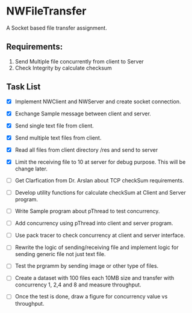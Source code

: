 # NWFileTransfer
A Socket based file transfer assignment. 

## Requirements: 
1. Send Multiple file concurrently from client to Server 
2. Check Integrity by calculate checksum

## Task List
- [x] Implement NWClient and NWServer and create socket connection.
- [x] Exchange Sample message between client and server.
- [x] Send single text file from client.
- [x] Send multiple text files from client.
- [x] Read all files from client directory /res and send to server
- [x] Limit the receiving file to 10 at server for debug purpose. This will be change later.
- [ ] Get Clarfication from Dr. Arslan about TCP checkSum requirements.
- [ ] Develop utility functions for calculate checkSum at Client and Server program.
- [ ] Write Sample program about pThread to test concurrency.
- [ ] Add concurrency using pThread into client and server program.
- [ ] Use pack tracer to check concurrency at client and server interface.
- [ ] Rewrite the logic of sending/receiving file and implement logic for sending generic file not just text file.
- [ ] Test the prgramm by sending image or other type of files.
- [ ] Create a dataset with 100 files each 10MB size and transfer with concurrency 1, 2,4 and 8 and measure throughput. 
- [ ] Once the test is done, draw a figure for concurrency value vs throughput.




